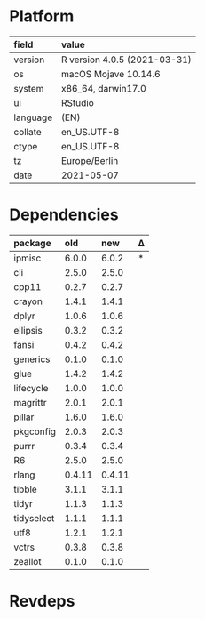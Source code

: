 # Platform

|field    |value                        |
|:--------|:----------------------------|
|version  |R version 4.0.5 (2021-03-31) |
|os       |macOS Mojave 10.14.6         |
|system   |x86_64, darwin17.0           |
|ui       |RStudio                      |
|language |(EN)                         |
|collate  |en_US.UTF-8                  |
|ctype    |en_US.UTF-8                  |
|tz       |Europe/Berlin                |
|date     |2021-05-07                   |

# Dependencies

|package    |old    |new    |Δ  |
|:----------|:------|:------|:--|
|ipmisc     |6.0.0  |6.0.2  |*  |
|cli        |2.5.0  |2.5.0  |   |
|cpp11      |0.2.7  |0.2.7  |   |
|crayon     |1.4.1  |1.4.1  |   |
|dplyr      |1.0.6  |1.0.6  |   |
|ellipsis   |0.3.2  |0.3.2  |   |
|fansi      |0.4.2  |0.4.2  |   |
|generics   |0.1.0  |0.1.0  |   |
|glue       |1.4.2  |1.4.2  |   |
|lifecycle  |1.0.0  |1.0.0  |   |
|magrittr   |2.0.1  |2.0.1  |   |
|pillar     |1.6.0  |1.6.0  |   |
|pkgconfig  |2.0.3  |2.0.3  |   |
|purrr      |0.3.4  |0.3.4  |   |
|R6         |2.5.0  |2.5.0  |   |
|rlang      |0.4.11 |0.4.11 |   |
|tibble     |3.1.1  |3.1.1  |   |
|tidyr      |1.1.3  |1.1.3  |   |
|tidyselect |1.1.1  |1.1.1  |   |
|utf8       |1.2.1  |1.2.1  |   |
|vctrs      |0.3.8  |0.3.8  |   |
|zeallot    |0.1.0  |0.1.0  |   |

# Revdeps

